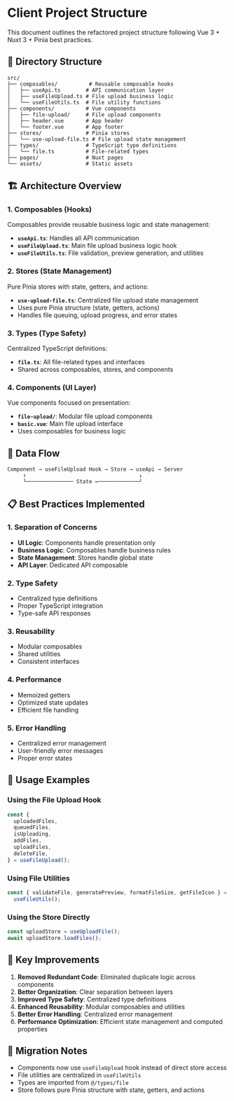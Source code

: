 # Client Project Structure

This document outlines the refactored project structure following Vue 3 + Nuxt 3 + Pinia best practices.

## 📁 Directory Structure

```
src/
├── composables/          # Reusable composable hooks
│   ├── useApi.ts        # API communication layer
│   ├── useFileUpload.ts # File upload business logic
│   └── useFileUtils.ts  # File utility functions
├── components/          # Vue components
│   ├── file-upload/     # File upload components
│   ├── header.vue       # App header
│   └── footer.vue       # App footer
├── stores/              # Pinia stores
│   └── use-upload-file.ts # File upload state management
├── types/               # TypeScript type definitions
│   └── file.ts          # File-related types
├── pages/               # Nuxt pages
└── assets/              # Static assets
```

## 🏗️ Architecture Overview

### 1. **Composables (Hooks)**

Composables provide reusable business logic and state management:

- **`useApi.ts`**: Handles all API communication
- **`useFileUpload.ts`**: Main file upload business logic hook
- **`useFileUtils.ts`**: File validation, preview generation, and utilities

### 2. **Stores (State Management)**

Pure Pinia stores with state, getters, and actions:

- **`use-upload-file.ts`**: Centralized file upload state management
- Uses pure Pinia structure (state, getters, actions)
- Handles file queuing, upload progress, and error states

### 3. **Types (Type Safety)**

Centralized TypeScript definitions:

- **`file.ts`**: All file-related types and interfaces
- Shared across composables, stores, and components

### 4. **Components (UI Layer)**

Vue components focused on presentation:

- **`file-upload/`**: Modular file upload components
- **`basic.vue`**: Main file upload interface
- Uses composables for business logic

## 🔄 Data Flow

```
Component → useFileUpload Hook → Store → useApi → Server
     ↑                                    ↓
     └─────────────── State ←─────────────┘
```

## 📋 Best Practices Implemented

### 1. **Separation of Concerns**

- **UI Logic**: Components handle presentation only
- **Business Logic**: Composables handle business rules
- **State Management**: Stores handle global state
- **API Layer**: Dedicated API composable

### 2. **Type Safety**

- Centralized type definitions
- Proper TypeScript integration
- Type-safe API responses

### 3. **Reusability**

- Modular composables
- Shared utilities
- Consistent interfaces

### 4. **Performance**

- Memoized getters
- Optimized state updates
- Efficient file handling

### 5. **Error Handling**

- Centralized error management
- User-friendly error messages
- Proper error states

## 🚀 Usage Examples

### Using the File Upload Hook

```typescript
const {
  uploadedFiles,
  queuedFiles,
  isUploading,
  addFiles,
  uploadFiles,
  deleteFile,
} = useFileUpload();
```

### Using File Utilities

```typescript
const { validateFile, generatePreview, formatFileSize, getFileIcon } =
  useFileUtils();
```

### Using the Store Directly

```typescript
const uploadStore = useUploadFile();
await uploadStore.loadFiles();
```

## 🔧 Key Improvements

1. **Removed Redundant Code**: Eliminated duplicate logic across components
2. **Better Organization**: Clear separation between layers
3. **Improved Type Safety**: Centralized type definitions
4. **Enhanced Reusability**: Modular composables and utilities
5. **Better Error Handling**: Centralized error management
6. **Performance Optimization**: Efficient state management and computed properties

## 📝 Migration Notes

- Components now use `useFileUpload` hook instead of direct store access
- File utilities are centralized in `useFileUtils`
- Types are imported from `@/types/file`
- Store follows pure Pinia structure with state, getters, and actions
